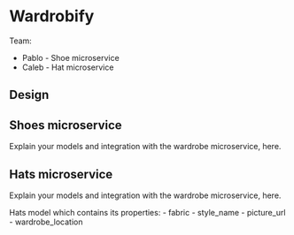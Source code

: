 # Wardrobify

Team:

* Pablo - Shoe microservice
* Caleb - Hat microservice

## Design

## Shoes microservice

Explain your models and integration with the wardrobe
microservice, here.

## Hats microservice

Explain your models and integration with the wardrobe
microservice, here.

Hats model which contains its properties: - fabric - style_name - picture_url - wardrobe_location
